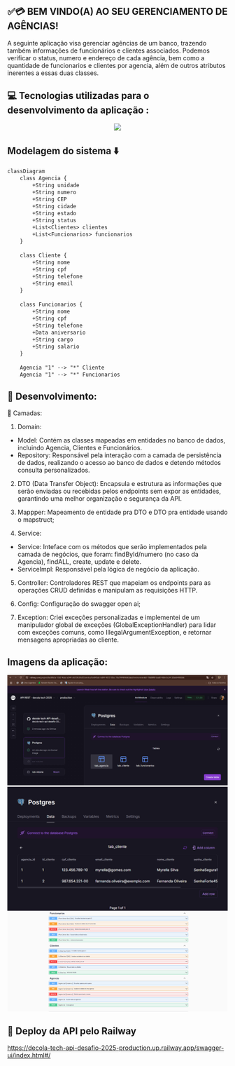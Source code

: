 ## ✅💳 BEM VINDO(A) AO SEU GERENCIAMENTO DE AGÊNCIAS!
A seguinte aplicação visa gerenciar agências de um banco, trazendo também informaçôes de funcionários e clientes associados. Podemos verificar o status, numero e endereço de cada agência, bem como a quantidade de funcionarios e clientes por agencia, além de outros atributos inerentes a essas duas classes.

## 💻 Tecnologias utilizadas para o desenvolvimento da aplicação :

 <p align="center">
  <a href="https://skillicons.dev">
    <img src="https://skillicons.dev/icons?i=java,spring,postgresql,maven,railway" />
  </a>
</p>

## Modelagem do sistema ⬇️
  
```mermaid
classDiagram
    class Agencia {
        +String unidade
        +String numero
        +String CEP
        +String cidade
        +String estado
        +String status
        +List<Clientes> clientes
        +List<Funcionarios> funcionarios
    }

    class Cliente {
        +String nome
        +String cpf
        +String telefone
        +String email
    }

    class Funcionarios {
        +String nome
        +String cpf
        +String telefone
        +Data aniversario
        +String cargo
        +String salario
    }

    Agencia "1" --> "*" Cliente
    Agencia "1" --> "*" Funcionarios
```
## 📱 Desenvolvimento:
📄 Camadas:
   
1. Domain:
 - Model: Contém as classes mapeadas em entidades no banco de dados, incluindo Agencia, Clientes e Funcionários.
 - Repository: Responsável pela interação com a camada de persistência de dados, realizando o acesso ao banco de dados e detendo métodos consulta personalizados.
   
2. DTO (Data Transfer Object): Encapsula e estrutura as informações que serão enviadas ou recebidas pelos endpoints sem expor as entidades, garantindo uma melhor organização e segurança da API.
   
4. Mappper: Mapeamento de entidade pra DTO e DTO pra entidade usando o mapstruct;
   
6. Service:
 - Service: Inteface com os métodos que serão implementados pela camada de negócios, que foram: findById/numero (no caso da Agencia), findALL, create, update e delete.
 - ServiceImpl: Responsável pela lógica de negócio da aplicação.
     
5. Controller: Controladores REST que mapeiam os endpoints para as operações CRUD definidas e manipulam as requisições HTTP.
   
7. Config: Configuração do swagger open ai;
   
9. Exception: Criei exceções personalizadas e implementei de um manipulador global de exceções (GlobalExceptionHandler) para lidar com exceções comuns, como IllegalArgumentException, e retornar mensagens apropriadas ao cliente.

## Imagens da aplicação:
 <img src="https://github.com/Myrella-Goms/decola-tech-API-desafio-2025/blob/master/imagens/Captura%20de%20tela%202025-03-23%20152909.png">
 <img src="https://github.com/Myrella-Goms/decola-tech-API-desafio-2025/blob/master/imagens/Captura%20de%20tela%202025-03-23%20150047.png">
 <img src="https://github.com/Myrella-Goms/decola-tech-API-desafio-2025/blob/master/imagens/Captura%20de%20tela%202025-03-23%20150115.png">

 ## 🚀 Deploy da API pelo Railway
https://decola-tech-api-desafio-2025-production.up.railway.app/swagger-ui/index.html#/
